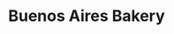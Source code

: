 ---
title: "Buenos Aires Bakery"
url: /ciudad-autonoma-de-buenos-aires/buenos-aires-bakery-laprida/
shop: panadería
---